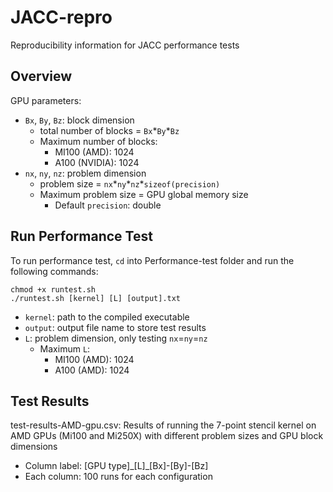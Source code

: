 # JACC-repro
Reproducibility information for JACC performance tests

## Overview
GPU parameters:
- `Bx`, `By`, `Bz`: block dimension
    - total number of blocks = `Bx`\*`By`\*`Bz`
    - Maximum number of blocks:
        - MI100 (AMD): 1024
        - A100 (NVIDIA): 1024
-  `nx`, `ny`, `nz`: problem dimension
    - problem size = `nx`\*`ny`\*`nz`\*`sizeof(precision)`
    - Maximum problem size = GPU global memory size
        - Default `precision`: double

## Run Performance Test
To run performance test, `cd` into Performance-test folder and run the following commands:
```
chmod +x runtest.sh
./runtest.sh [kernel] [L] [output].txt
```
- `kernel`: path to the compiled executable 
- `output`: output file name to store test results
- `L`: problem dimension, only testing `nx`=`ny`=`nz`
    - Maximum `L`:
        - MI100 (AMD): 1024
        - A100 (AMD): 1024

## Test Results
test-results-AMD-gpu.csv: Results of running the 7-point stencil kernel on AMD GPUs (Mi100 and Mi250X) with different problem sizes and GPU block dimensions
- Column label: [GPU type]\_[L]\_[Bx]-[By]-[Bz]
- Each column: 100 runs for each configuration
